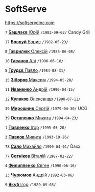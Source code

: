 # SoftServe

https://softserveinc.com

`7`  [**Башлаєв** Юрій](/players/bashlaev.yurii.19830902.jpg) `/1983-09-02/` Candy Grill

`17` [**Бовдуй** Борис](/players/bovdui.borys.19820523.jpg) `/1982-05-23/`

`8`  [**Гаврилюк** Олексій](/players/gavriluk.oleksii.19850608.jpg) `/1985-06-08/`

`10` [**Гасанов** Алі](/players/gasanov.ali.19960618.jpg) `/1996-06-18/`

`5`  [**Грудєв** Павло](/players/grudev.pavlo.19840831.jpg) `/1984-08-31/`

`15` [**Зіборов** Максим](/players/ziborov.maksim.19940528.jpg) `/1994-05-28/`

`11` [**Иваненко** Андрій](/players/ivanenko.andriy.19900415.jpg) `/1990-04-15/`

`12` [**Кулаков** Олександр](/players/kulakov.oleksandr.19880711.jpg) `/1988-07-11/`

`39` [**Мирошник** Сергій](/players/miroshnik.sergiy.19790430.jpg) `/1979-04-30/` UCG

`39` [**Остапенко** Микита](/players/ostapenko.mykyta.19940423.jpg) `/1994-04-23/`

`1`  [**Павленко** Ігор](/players/pavlenko.igor.19950520.jpg) `/1995-05-20/`

`2`  [**Павлов** Микита](/players/pavlov.mykyta.19931026.png) `/1993-10-26/`

`78` [**Сало** Михайло](/players/salo.mykhailo.19900401.jpg) `/1990-04-01/` Daxx 

`77` [**Сотніков** Віталій](/players/sotnikov.vitalii.19870222.jpg) `/1987-02-22/`

`4`  [**Филиппенко** Євген](/players/filippenko.yevgen.19900616.jpg) `/1990-06-16/`

`13` [**Чурюмов** Андрій](/players/churyumov.andrii.19920306.jpg)  `/1992-03-06/`

`9`  [**Якуб** Ігор](/players/yakub.igor.19890908.jpg) `/1989-09-08/`

